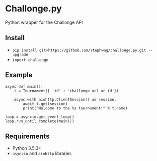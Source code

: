 # Challonge.py

Python wrapper for the Challonge API

## Install

* `pip install git+https://github.com/stephwag/challonge.py.git --upgrade`
* `import challonge`

## Example
```
async def main():
    t = Tournament({ 'id' : 'challonge url or id'})

    async with aiohttp.ClientSession() as session:
        await t.get(session)
        print("Welcome to the %s tournament!" % t.name)

loop = asyncio.get_event_loop()
loop.run_until_complete(main())
```

## Requirements

* Python 3.5.3+
* `asyncio` and `aiohttp` libraries